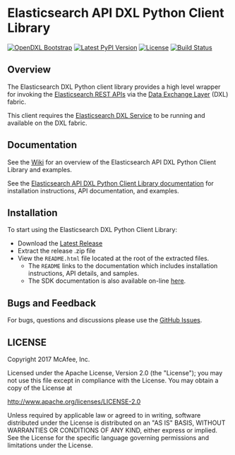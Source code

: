 # Elasticsearch API DXL Python Client Library
[![OpenDXL Bootstrap](https://img.shields.io/badge/Built%20With-OpenDXL%20Bootstrap-blue.svg)](https://github.com/opendxl/opendxl-bootstrap-python)
[![Latest PyPI Version](https://img.shields.io/pypi/v/dxlelasticsearchclient.svg)](https://pypi.python.org/pypi/dxlelasticsearchclient)
[![License](https://img.shields.io/badge/License-Apache%202.0-blue.svg)](https://opensource.org/licenses/Apache-2.0)
[![Build Status](https://travis-ci.org/opendxl/opendxl-elasticsearch-client-python.png?branch=master)](https://travis-ci.org/opendxl/opendxl-elasticsearch-client-python)

## Overview

The Elasticsearch DXL Python client library provides a high level wrapper for
invoking the
[Elasticsearch REST APIs](https://www.elastic.co/guide/en/elasticsearch/reference/current/index.html)
via the [Data Exchange Layer](http://www.mcafee.com/us/solutions/data-exchange-layer.aspx)
(DXL) fabric.

This client requires the
[Elasticsearch DXL Service](https://github.com/opendxl/opendxl-elasticsearch-service-python)
to be running and available on the DXL fabric.

## Documentation

See the
[Wiki](https://github.com/opendxl/opendxl-elasticsearch-client-python/wiki)
for an overview of the Elasticsearch API DXL Python Client Library and examples.

See the
[Elasticsearch API DXL Python Client Library documentation](https://opendxl.github.io/opendxl-elasticsearch-client-python/pydoc)
for installation instructions, API documentation, and examples.

## Installation

To start using the Elasticsearch DXL Python Client Library:

* Download the
  [Latest Release](https://github.com/opendxl/opendxl-elasticsearch-client-python/releases/latest)
* Extract the release .zip file
* View the `README.html` file located at the root of the extracted files.
  * The `README` links to the documentation which includes installation
    instructions, API details, and samples.
  * The SDK documentation is also available on-line
    [here](https://opendxl.github.io/opendxl-elasticsearch-client-python/pydoc).

## Bugs and Feedback

For bugs, questions and discussions please use the
[GitHub Issues](https://github.com/opendxl/opendxl-elasticsearch-client-python/issues).

## LICENSE

Copyright 2017 McAfee, Inc.

Licensed under the Apache License, Version 2.0 (the "License"); you may not use
this file except in compliance with the License. You may obtain a copy of the
License at

http://www.apache.org/licenses/LICENSE-2.0

Unless required by applicable law or agreed to in writing, software distributed
under the License is distributed on an "AS IS" BASIS, WITHOUT WARRANTIES OR
CONDITIONS OF ANY KIND, either express or implied. See the License for the
specific language governing permissions and limitations under the License.
